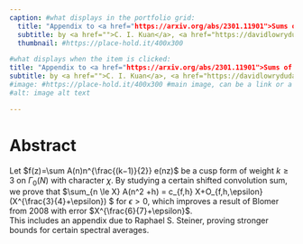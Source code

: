 ```yaml
---
caption: #what displays in the portfolio grid:
  title: "Appendix to <a href="https://arxiv.org/abs/2301.11901">Sums of Cusp Form Coefficients Along Quadratic Sequences</a>"
  subtitle: by <a href="">C. I. Kuan</a>, <a href="https://davidlowryduda.com/">D. Lowry-Duda</a>, and <a href="https://awwalker.com/">A. Walker</a>.
  thumbnail: #https://place-hold.it/400x300

#what displays when the item is clicked:
title: "Appendix to <a href="https://arxiv.org/abs/2301.11901">Sums of Cusp Form Coefficients Along Quadratic Sequences</a>"
subtitle: by <a href="">C. I. Kuan</a>, <a href="https://davidlowryduda.com/">D. Lowry-Duda</a>, and <a href="https://awwalker.com/">A. Walker</a>.
#image: #https://place-hold.it/400x300 #main image, can be a link or a file in assets/img/portfolio
#alt: image alt text

---
```


# Abstract
Let $f(z)=\sum A(n)n^{\frac{(k−1)}{2}} e(nz)$ be a cusp form of weight $k\ge3$ on $\Gamma_0(N)$ with character $\chi$. By studying a certain shifted convolution sum, we prove that $\sum_{n \le X} A(n^2 +h) = c_{f,h} X+O_{f,h,\epsilon}(X^{\frac{3}{4}+\epsilon}) $ for $\epsilon >0$, which improves a result of Blomer from 2008 with error $X^{\frac{6}{7}+\epsilon}$.  
This includes an appendix due to Raphael S. Steiner, proving stronger bounds for certain spectral averages.

